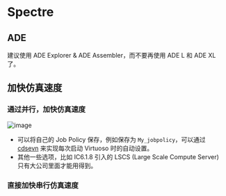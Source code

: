 # Spectre

## ADE

建议使用 ADE Explorer & ADE Assembler，而不要再使用 ADE L 和 ADE XL 了。


## 加快仿真速度

### 通过并行，加快仿真速度

![image](https://github.com/user-attachments/assets/ff5b9ea0-56b7-4378-9cf8-2e94e66c9052)

- 可以将自己的 Job Policy 保存，例如保存为 `My_jobpolicy`，可以通过 [cdsevn](cdsinit_cdsenv.md) 来实现每次启动 Virtuoso 时的自动设置。
- 其他一些选项，比如 IC6.1.8 引入的 LSCS (Large Scale Compute Server) 只有大公司里面才能用得到。

### 直接加快串行仿真速度
